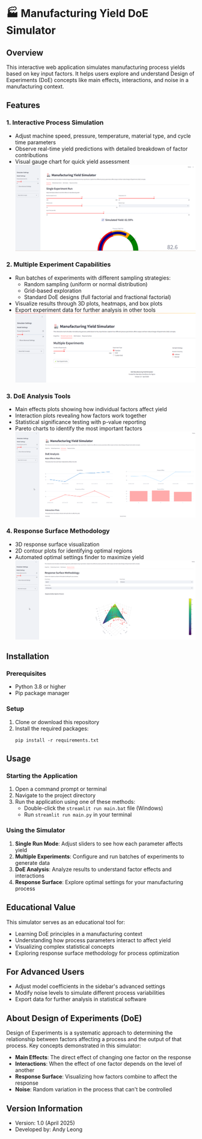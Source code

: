 # 🏭 Manufacturing Yield DoE Simulator

## Overview
This interactive web application simulates manufacturing process yields based on key input factors. It helps users explore and understand Design of Experiments (DoE) concepts like main effects, interactions, and noise in a manufacturing context. 

## Features

### 1. Interactive Process Simulation
- Adjust machine speed, pressure, temperature, material type, and cycle time parameters
- Observe real-time yield predictions with detailed breakdown of factor contributions
- Visual gauge chart for quick yield assessment
![alt text](./Image/SingleRun.png)
### 2. Multiple Experiment Capabilities
- Run batches of experiments with different sampling strategies:
  - Random sampling (uniform or normal distribution)
  - Grid-based exploration
  - Standard DoE designs (full factorial and fractional factorial)
- Visualize results through 3D plots, heatmaps, and box plots
- Export experiment data for further analysis in other tools
![alt text](./Image/MultiRun.png)
### 3. DoE Analysis Tools
- Main effects plots showing how individual factors affect yield
- Interaction plots revealing how factors work together
- Statistical significance testing with p-value reporting
- Pareto charts to identify the most important factors
![alt text](./Image/DoEAnalysis.png)
### 4. Response Surface Methodology
- 3D response surface visualization
- 2D contour plots for identifying optimal regions
- Automated optimal settings finder to maximize yield
![alt text](./Image/RSM.png)
## Installation

### Prerequisites
- Python 3.8 or higher
- Pip package manager

### Setup
1. Clone or download this repository
2. Install the required packages:
   ```
   pip install -r requirements.txt
   ```

## Usage

### Starting the Application
1. Open a command prompt or terminal
2. Navigate to the project directory
3. Run the application using one of these methods:
   - Double-click the `streamlit run main.bat` file (Windows)
   - Run `streamlit run main.py` in your terminal

### Using the Simulator
1. **Single Run Mode**: Adjust sliders to see how each parameter affects yield
2. **Multiple Experiments**: Configure and run batches of experiments to generate data
3. **DoE Analysis**: Analyze results to understand factor effects and interactions
4. **Response Surface**: Explore optimal settings for your manufacturing process

## Educational Value
This simulator serves as an educational tool for:
- Learning DoE principles in a manufacturing context
- Understanding how process parameters interact to affect yield
- Visualizing complex statistical concepts
- Exploring response surface methodology for process optimization

## For Advanced Users
- Adjust model coefficients in the sidebar's advanced settings
- Modify noise levels to simulate different process variabilities
- Export data for further analysis in statistical software

## About Design of Experiments (DoE)
Design of Experiments is a systematic approach to determining the relationship between factors affecting a process and the output of that process. Key concepts demonstrated in this simulator:

- **Main Effects**: The direct effect of changing one factor on the response
- **Interactions**: When the effect of one factor depends on the level of another
- **Response Surface**: Visualizing how factors combine to affect the response
- **Noise**: Random variation in the process that can't be controlled

## Version Information
- Version: 1.0 (April 2025)
- Developed by: Andy Leong